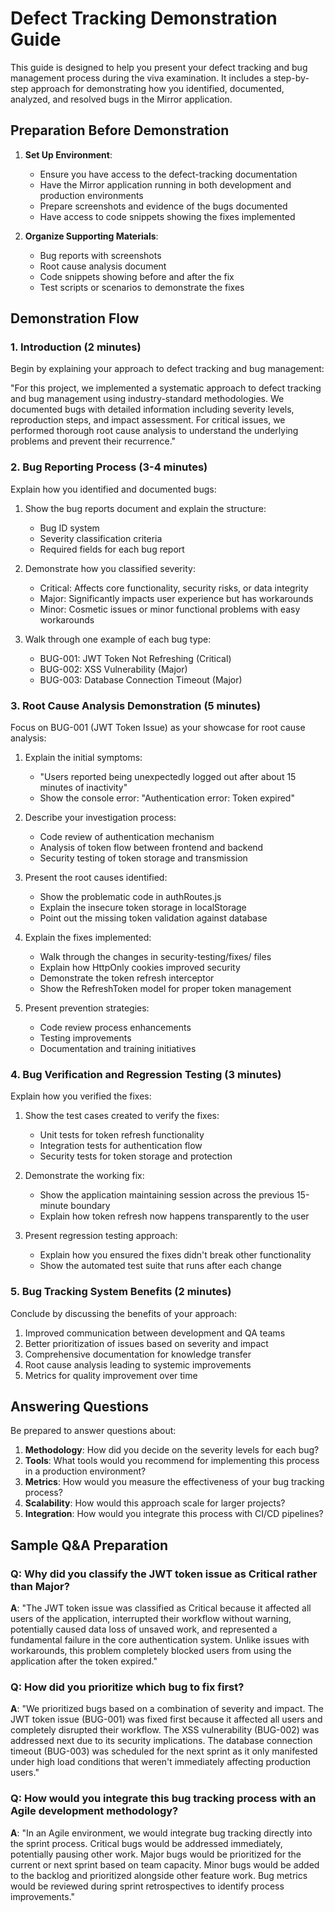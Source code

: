 # Defect Tracking Demonstration Guide

This guide is designed to help you present your defect tracking and bug management process during the viva examination. It includes a step-by-step approach for demonstrating how you identified, documented, analyzed, and resolved bugs in the Mirror application.

## Preparation Before Demonstration

1. **Set Up Environment**:
   - Ensure you have access to the defect-tracking documentation
   - Have the Mirror application running in both development and production environments
   - Prepare screenshots and evidence of the bugs documented
   - Have access to code snippets showing the fixes implemented

2. **Organize Supporting Materials**:
   - Bug reports with screenshots
   - Root cause analysis document
   - Code snippets showing before and after the fix
   - Test scripts or scenarios to demonstrate the fixes

## Demonstration Flow

### 1. Introduction (2 minutes)

Begin by explaining your approach to defect tracking and bug management:

"For this project, we implemented a systematic approach to defect tracking and bug management using industry-standard methodologies. We documented bugs with detailed information including severity levels, reproduction steps, and impact assessment. For critical issues, we performed thorough root cause analysis to understand the underlying problems and prevent their recurrence."

### 2. Bug Reporting Process (3-4 minutes)

Explain how you identified and documented bugs:

1. Show the bug reports document and explain the structure:
   - Bug ID system
   - Severity classification criteria
   - Required fields for each bug report

2. Demonstrate how you classified severity:
   - Critical: Affects core functionality, security risks, or data integrity
   - Major: Significantly impacts user experience but has workarounds
   - Minor: Cosmetic issues or minor functional problems with easy workarounds

3. Walk through one example of each bug type:
   - BUG-001: JWT Token Not Refreshing (Critical)
   - BUG-002: XSS Vulnerability (Major)
   - BUG-003: Database Connection Timeout (Major)

### 3. Root Cause Analysis Demonstration (5 minutes)

Focus on BUG-001 (JWT Token Issue) as your showcase for root cause analysis:

1. Explain the initial symptoms:
   - "Users reported being unexpectedly logged out after about 15 minutes of inactivity"
   - Show the console error: "Authentication error: Token expired"

2. Describe your investigation process:
   - Code review of authentication mechanism
   - Analysis of token flow between frontend and backend
   - Security testing of token storage and transmission

3. Present the root causes identified:
   - Show the problematic code in authRoutes.js
   - Explain the insecure token storage in localStorage
   - Point out the missing token validation against database

4. Explain the fixes implemented:
   - Walk through the changes in security-testing/fixes/ files
   - Explain how HttpOnly cookies improved security
   - Demonstrate the token refresh interceptor
   - Show the RefreshToken model for proper token management

5. Present prevention strategies:
   - Code review process enhancements
   - Testing improvements
   - Documentation and training initiatives

### 4. Bug Verification and Regression Testing (3 minutes)

Explain how you verified the fixes:

1. Show the test cases created to verify the fixes:
   - Unit tests for token refresh functionality
   - Integration tests for authentication flow
   - Security tests for token storage and protection

2. Demonstrate the working fix:
   - Show the application maintaining session across the previous 15-minute boundary
   - Explain how token refresh now happens transparently to the user

3. Present regression testing approach:
   - Explain how you ensured the fixes didn't break other functionality
   - Show the automated test suite that runs after each change

### 5. Bug Tracking System Benefits (2 minutes)

Conclude by discussing the benefits of your approach:

1. Improved communication between development and QA teams
2. Better prioritization of issues based on severity and impact
3. Comprehensive documentation for knowledge transfer
4. Root cause analysis leading to systemic improvements
5. Metrics for quality improvement over time

## Answering Questions

Be prepared to answer questions about:

1. **Methodology**: How did you decide on the severity levels for each bug?
2. **Tools**: What tools would you recommend for implementing this process in a production environment?
3. **Metrics**: How would you measure the effectiveness of your bug tracking process?
4. **Scalability**: How would this approach scale for larger projects?
5. **Integration**: How would you integrate this process with CI/CD pipelines?

## Sample Q&A Preparation

### Q: Why did you classify the JWT token issue as Critical rather than Major?
**A**: "The JWT token issue was classified as Critical because it affected all users of the application, interrupted their workflow without warning, potentially caused data loss of unsaved work, and represented a fundamental failure in the core authentication system. Unlike issues with workarounds, this problem completely blocked users from using the application after the token expired."

### Q: How did you prioritize which bug to fix first?
**A**: "We prioritized bugs based on a combination of severity and impact. The JWT token issue (BUG-001) was fixed first because it affected all users and completely disrupted their workflow. The XSS vulnerability (BUG-002) was addressed next due to its security implications. The database connection timeout (BUG-003) was scheduled for the next sprint as it only manifested under high load conditions that weren't immediately affecting production users."

### Q: How would you integrate this bug tracking process with an Agile development methodology?
**A**: "In an Agile environment, we would integrate bug tracking directly into the sprint process. Critical bugs would be addressed immediately, potentially pausing other work. Major bugs would be prioritized for the current or next sprint based on team capacity. Minor bugs would be added to the backlog and prioritized alongside other feature work. Bug metrics would be reviewed during sprint retrospectives to identify process improvements."